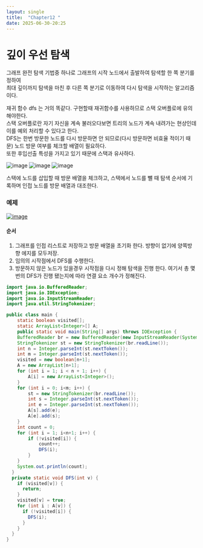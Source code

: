 ```yaml
---
layout: single
title:  "Chapter12 "
date: 2025-06-30-20:25 
---
```


# 깊이 우선 탐색

그래프 완전 탐색 기법중 하나로 그래프의 시작 노드에서 출발하여 탐색할 한 쪽 분기를 정하여  
최대 깊이까지 탐색을 마친 후 다른 쪽 분기로 이동하여 다시 탐색을 시작하는 알고리즘이다.  

재귀 함수 dfs 는 거의 똑같다.
구현할때 재귀함수를 사용하므로 스택 오버플로에 유의해야한다.  
스택 오버플로란 자기 자신을 계속 불러오다보면 트리의 노드가 계속 내려가는 현상인데 이를 예외 처리할 수 있다고 한다.  
DFS는 한번 방문한 노드를 다시 방문하면 안 되므로(다시 방문하면 비효율 적이기 때문) 노드 방문 여부를 체크할 배열이 필요하다.  
또한 후입선출 특성을 가지고 있기 때문에 스택과 유사하다.  

![image](https://github.com/user-attachments/assets/1d3a27bb-90a5-4e12-8ed6-3bd268fda882)
![image](https://github.com/user-attachments/assets/c27fb9bd-8856-4b75-b4a6-68f6bd376d8d)
![image](https://github.com/user-attachments/assets/0415a780-fc8e-46b1-b534-5704c5fa4c43)

스택에 노드를 삽입할 때 방문 배열을 체크하고, 스택에서 노드를 뺄 때 탐색 순서에 기록하며 인접 노드를 방문 배열과 대조한다.

### 예제  

[![image](https://github.com/user-attachments/assets/20582aa8-c62c-4e43-aae8-7e7a11effaf5)](https://www.acmicpc.net/problem/11724)

#### 순서  
1. 그래프를 인접 리스트로 저장하고 방문 배열을 초기화 한다. 방향이 없기에 양쪽방향 에지를 모두저장.
2. 임의의 시작점에서 DFS를 수행한다.
3. 방문하지 않은 노드가 있을경우 시작점을 다시 정해 탐색을 진행 한다. 여기서 총 몇번의 DFS가 진행 됐는지에 따라 연결 요소 개수가 정해진다.

```JAVA
import java.io.BufferedReader;
import java.io.IOException;
import java.io.InputStreamReader;
import java.util.StringTokenizer;

public class main {
    static boolean visited[];
    static ArrayList<Integer>[] A;
    public static void main(String[] args) throws IOException {
    BufferedReader br = new BufferedReader(new InputStreamReader(System.in));
    StringTokenizer st = new StringTokenizer(br.readLine());
    int n = Integer.parseInt(st.nextToken());
    int m = Integer.parseInt(st.nextToken());
    visited = new boolean[n+1];
    A = new ArrayList[n+1];
    for (int i = 1; i < n + 1; i++) {
        A[i] = new ArrayList<Integer>();
    }
    for (int i = 0; i<m; i++) {
        st = new StringTokenizer(br.readLine());
        int s = Integer.parseInt(st.nextToken());
        int e = Integer.parseInt(st.nextToken());
        A[s].add(e);
        A[e].add(s);
    }
    int count = 0;
    for (int i = 1; i<n+1; i++) {
        if (!visited[i]) { 
            count++;
            DFS(i);
        }
    }
    System.out.println(count);
  }
  private static void DFS(int v) {
    if (visited[v]) {
      return;
    }
    visited[v] = true;
    for (int i : A[v]) {
      if (!visited[i]) {
        DFS(i);
      }
    }
  }
}
```









